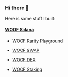 ### Hi there 👋

Here is some stuff I built:

#### [WOOF Solana](https://github.com/WoofSolana)

- [WOOF Rarity Playground](https://playground.woofsolana.io/) 

- [WOOF SWAP](https://swap.woofsolana.io)

- [WOOF DEX](https://dex.woofsolana.io)

- [WOOF Staking](https://github.com/WoofSolana)
